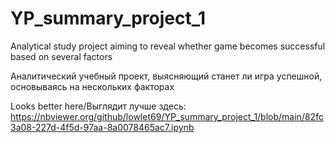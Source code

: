 # YP_summary_project_1
Analytical study project aiming to reveal whether game becomes successful based on several factors

Аналитический учебный проект, выясняющий станет ли игра успешной, основываясь на нескольких факторах

Looks better here/Выглядит лучше здесь: 
https://nbviewer.org/github/lowlet69/YP_summary_project_1/blob/main/82fc3a08-227d-4f5d-97aa-8a0078465ac7.ipynb
